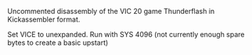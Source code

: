 Uncommented disassembly of the VIC 20 game Thunderflash in Kickassembler format.

Set VICE to unexpanded. Run with SYS 4096 (not currently enough spare bytes to create a basic upstart)
